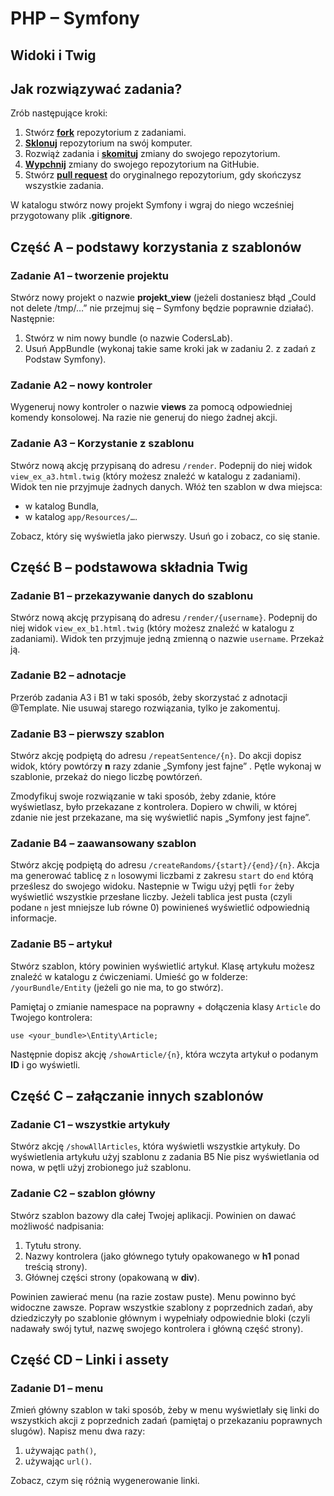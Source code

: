 # PHP &ndash; Symfony
## Widoki i Twig


## Jak rozwiązywać zadania?

Zrób następujące kroki:

1. Stwórz [**fork**][forking] repozytorium z zadaniami.
2. [**Sklonuj**][ref-clone] repozytorium na swój komputer.
3. Rozwiąż zadania i [**skomituj**][ref-commit] zmiany do swojego repozytorium.
4. [**Wypchnij**][ref-push] zmiany do swojego repozytorium na GitHubie.
5. Stwórz [**pull request**][pull-request] do oryginalnego repozytorium, gdy skończysz wszystkie zadania.

W katalogu stwórz nowy projekt Symfony i wgraj do niego wcześniej przygotowany plik **.gitignore**.

## Część A &ndash; podstawy korzystania z szablonów

### Zadanie A1 &ndash; tworzenie projektu
Stwórz nowy projekt o nazwie **projekt_view** (jeżeli dostaniesz błąd „Could not delete /tmp/…” nie przejmuj się – Symfony będzie poprawnie działać).
Następnie:
  1. Stwórz w nim nowy bundle (o nazwie CodersLab).
  2. Usuń AppBundle (wykonaj takie same kroki jak w zadaniu 2. z zadań z Podstaw Symfony).

### Zadanie A2 &ndash; nowy kontroler
Wygeneruj nowy kontroler o nazwie **views** za pomocą odpowiedniej komendy konsolowej. Na razie nie generuj do niego żadnej akcji.  

### Zadanie A3 &ndash; Korzystanie z szablonu
Stwórz nową akcję przypisaną do adresu `/render`. Podepnij do niej widok `view_ex_a3.html.twig` (który możesz znaleźć w katalogu z zadaniami). Widok ten nie przyjmuje żadnych danych.
Włóż ten szablon w dwa miejsca:
  * w katalog Bundla,
  * w katalog `app/Resources/…`.

Zobacz, który się wyświetla jako pierwszy. Usuń go i zobacz, co się stanie.

## Część B &ndash; podstawowa składnia Twig

### Zadanie B1 &ndash; przekazywanie danych do szablonu
Stwórz nową akcję przypisaną do adresu `/render/{username}`. Podepnij do niej widok `view_ex_b1.html.twig` (który możesz znaleźć w katalogu z zadaniami). Widok ten przyjmuje jedną zmienną o nazwie `username`. Przekaż ją.

### Zadanie B2 &ndash; adnotacje
Przerób zadania A3 i B1 w taki sposób, żeby skorzystać z adnotacji @Template. Nie usuwaj starego rozwiązania, tylko je zakomentuj.

### Zadanie B3 &ndash; pierwszy szablon
Stwórz akcję podpiętą do adresu `/repeatSentence/{n}`.
Do akcji dopisz widok, który powtórzy **n** razy zdanie „Symfony jest fajne” . Pętle wykonaj w szablonie, przekaż do niego liczbę powtórzeń.

Zmodyfikuj swoje rozwiązanie w taki sposób, żeby zdanie, które wyświetlasz, było przekazane z kontrolera. Dopiero w chwili, w której zdanie nie jest przekazane, ma się wyświetlić napis „Symfony jest fajne”.

### Zadanie B4 &ndash; zaawansowany szablon
Stwórz akcję podpiętą do adresu `/createRandoms/{start}/{end}/{n}`.
Akcja ma generować tablicę z `n` losowymi liczbami z zakresu `start` do `end` którą prześlesz do swojego widoku. Nastepnie w Twigu użyj pętli `for` żeby wyświetlić wszystkie przesłane liczby.
Jeżeli tablica jest pusta (czyli podane `n` jest mniejsze lub równe 0) powinieneś wyświetlić odpowiednią informacje.

### Zadanie B5 &ndash; artykuł
Stwórz szablon, który powinien wyświetlić artykuł. Klasę artykułu możesz znaleźć w katalogu z ćwiczeniami.
Umieść go w folderze: `/yourBundle/Entity` (jeżeli go nie ma, to go stwórz).

Pamiętaj o zmianie namespace na poprawny + dołączenia klasy `Article` do Twojego kontrolera:
```
use <your_bundle>\Entity\Article;
```
Następnie dopisz akcję `/showArticle/{n}`, która wczyta artykuł o podanym **ID** i go wyświetli.

## Część C &ndash; załączanie innych szablonów

### Zadanie C1 &ndash; wszystkie artykuły
Stwórz akcję `/showAllArticles`, która wyświetli wszystkie artykuły. Do wyświetlenia artykułu użyj szablonu z zadania B5 Nie pisz wyświetlania od nowa, w pętli użyj zrobionego już szablonu.

### Zadanie C2 &ndash; szablon główny
Stwórz szablon bazowy dla całej Twojej aplikacji. Powinien on dawać możliwość nadpisania:
  1. Tytułu strony.
  2. Nazwy kontrolera (jako głównego tytuły opakowanego w **h1** ponad treścią strony).
  3. Głównej części strony (opakowaną w **div**).

Powinien zawierać menu (na razie zostaw puste). Menu powinno być widoczne zawsze. Popraw wszystkie szablony z poprzednich zadań, aby dziedziczyły po szablonie głównym i wypełniały odpowiednie bloki (czyli nadawały swój tytuł, nazwę swojego kontrolera i główną część strony).

## Część CD &ndash; Linki i assety

### Zadanie D1 &ndash; menu
Zmień główny szablon w taki sposób, żeby w menu wyświetlały się linki do wszystkich akcji z poprzednich zadań (pamiętaj o przekazaniu poprawnych slugów). Napisz menu dwa razy:
  1. używając `path()`,
  2. używając `url()`.

Zobacz, czym się różnią wygenerowanie linki.

<!-- Links -->
[forking]: https://guides.github.com/activities/forking/
[ref-clone]: http://gitref.org/creating/#clone
[ref-commit]: http://gitref.org/basic/#commit
[ref-push]: http://gitref.org/remotes/#push
[pull-request]: https://help.github.com/articles/creating-a-pull-request
